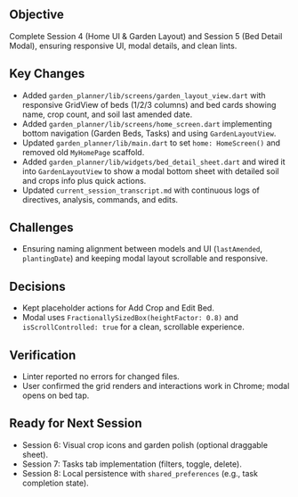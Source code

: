 ## Objective
Complete Session 4 (Home UI & Garden Layout) and Session 5 (Bed Detail Modal), ensuring responsive UI, modal details, and clean lints.

## Key Changes
- Added `garden_planner/lib/screens/garden_layout_view.dart` with responsive GridView of beds (1/2/3 columns) and bed cards showing name, crop count, and soil last amended date.
- Added `garden_planner/lib/screens/home_screen.dart` implementing bottom navigation (Garden Beds, Tasks) and using `GardenLayoutView`.
- Updated `garden_planner/lib/main.dart` to set `home: HomeScreen()` and removed old `MyHomePage` scaffold.
- Added `garden_planner/lib/widgets/bed_detail_sheet.dart` and wired it into `GardenLayoutView` to show a modal bottom sheet with detailed soil and crops info plus quick actions.
- Updated `current_session_transcript.md` with continuous logs of directives, analysis, commands, and edits.

## Challenges
- Ensuring naming alignment between models and UI (`lastAmended`, `plantingDate`) and keeping modal layout scrollable and responsive.

## Decisions
- Kept placeholder actions for Add Crop and Edit Bed.
- Modal uses `FractionallySizedBox(heightFactor: 0.8)` and `isScrollControlled: true` for a clean, scrollable experience.

## Verification
- Linter reported no errors for changed files.
- User confirmed the grid renders and interactions work in Chrome; modal opens on bed tap.

## Ready for Next Session
- Session 6: Visual crop icons and garden polish (optional draggable sheet).
- Session 7: Tasks tab implementation (filters, toggle, delete).
- Session 8: Local persistence with `shared_preferences` (e.g., task completion state).


